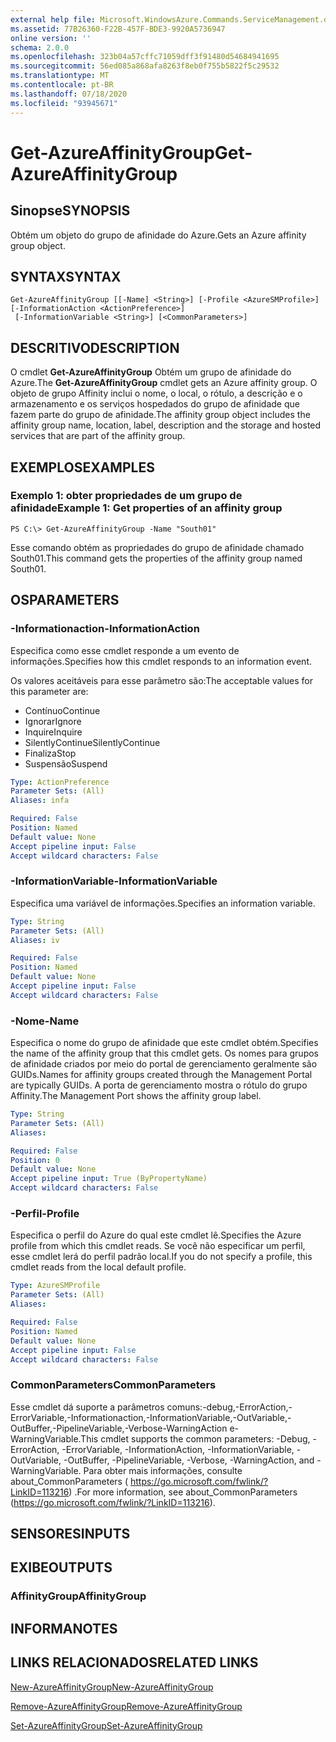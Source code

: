 ```yaml
---
external help file: Microsoft.WindowsAzure.Commands.ServiceManagement.dll-Help.xml
ms.assetid: 77B26360-F22B-457F-BDE3-9920A5736947
online version: ''
schema: 2.0.0
ms.openlocfilehash: 323b04a57cffc71059dff3f91480d54684941695
ms.sourcegitcommit: 56ed085a868afa8263f8eb0f755b5822f5c29532
ms.translationtype: MT
ms.contentlocale: pt-BR
ms.lasthandoff: 07/18/2020
ms.locfileid: "93945671"
---
```

# <span data-ttu-id="131c7-101">Get-AzureAffinityGroup</span><span class="sxs-lookup"><span data-stu-id="131c7-101">Get-AzureAffinityGroup</span></span>

## <span data-ttu-id="131c7-102">Sinopse</span><span class="sxs-lookup"><span data-stu-id="131c7-102">SYNOPSIS</span></span>
<span data-ttu-id="131c7-103">Obtém um objeto do grupo de afinidade do Azure.</span><span class="sxs-lookup"><span data-stu-id="131c7-103">Gets an Azure affinity group object.</span></span>

## <span data-ttu-id="131c7-104">SYNTAX</span><span class="sxs-lookup"><span data-stu-id="131c7-104">SYNTAX</span></span>

```
Get-AzureAffinityGroup [[-Name] <String>] [-Profile <AzureSMProfile>] [-InformationAction <ActionPreference>]
 [-InformationVariable <String>] [<CommonParameters>]
```

## <span data-ttu-id="131c7-105">DESCRITIVO</span><span class="sxs-lookup"><span data-stu-id="131c7-105">DESCRIPTION</span></span>
<span data-ttu-id="131c7-106">O cmdlet **Get-AzureAffinityGroup** Obtém um grupo de afinidade do Azure.</span><span class="sxs-lookup"><span data-stu-id="131c7-106">The **Get-AzureAffinityGroup** cmdlet gets an Azure affinity group.</span></span>
<span data-ttu-id="131c7-107">O objeto de grupo Affinity inclui o nome, o local, o rótulo, a descrição e o armazenamento e os serviços hospedados do grupo de afinidade que fazem parte do grupo de afinidade.</span><span class="sxs-lookup"><span data-stu-id="131c7-107">The affinity group object includes the affinity group name, location, label, description and the storage and hosted services that are part of the affinity group.</span></span>

## <span data-ttu-id="131c7-108">EXEMPLOS</span><span class="sxs-lookup"><span data-stu-id="131c7-108">EXAMPLES</span></span>

### <span data-ttu-id="131c7-109">Exemplo 1: obter propriedades de um grupo de afinidade</span><span class="sxs-lookup"><span data-stu-id="131c7-109">Example 1: Get properties of an affinity group</span></span>
```
PS C:\> Get-AzureAffinityGroup -Name "South01"
```

<span data-ttu-id="131c7-110">Esse comando obtém as propriedades do grupo de afinidade chamado South01.</span><span class="sxs-lookup"><span data-stu-id="131c7-110">This command gets the properties of the affinity group named South01.</span></span>

## <span data-ttu-id="131c7-111">OS</span><span class="sxs-lookup"><span data-stu-id="131c7-111">PARAMETERS</span></span>

### <span data-ttu-id="131c7-112">-Informationaction</span><span class="sxs-lookup"><span data-stu-id="131c7-112">-InformationAction</span></span>
<span data-ttu-id="131c7-113">Especifica como esse cmdlet responde a um evento de informações.</span><span class="sxs-lookup"><span data-stu-id="131c7-113">Specifies how this cmdlet responds to an information event.</span></span>

<span data-ttu-id="131c7-114">Os valores aceitáveis para esse parâmetro são:</span><span class="sxs-lookup"><span data-stu-id="131c7-114">The acceptable values for this parameter are:</span></span>

- <span data-ttu-id="131c7-115">Contínuo</span><span class="sxs-lookup"><span data-stu-id="131c7-115">Continue</span></span>
- <span data-ttu-id="131c7-116">Ignorar</span><span class="sxs-lookup"><span data-stu-id="131c7-116">Ignore</span></span>
- <span data-ttu-id="131c7-117">Inquire</span><span class="sxs-lookup"><span data-stu-id="131c7-117">Inquire</span></span>
- <span data-ttu-id="131c7-118">SilentlyContinue</span><span class="sxs-lookup"><span data-stu-id="131c7-118">SilentlyContinue</span></span>
- <span data-ttu-id="131c7-119">Finaliza</span><span class="sxs-lookup"><span data-stu-id="131c7-119">Stop</span></span>
- <span data-ttu-id="131c7-120">Suspensão</span><span class="sxs-lookup"><span data-stu-id="131c7-120">Suspend</span></span>

```yaml
Type: ActionPreference
Parameter Sets: (All)
Aliases: infa

Required: False
Position: Named
Default value: None
Accept pipeline input: False
Accept wildcard characters: False
```

### <span data-ttu-id="131c7-121">-InformationVariable</span><span class="sxs-lookup"><span data-stu-id="131c7-121">-InformationVariable</span></span>
<span data-ttu-id="131c7-122">Especifica uma variável de informações.</span><span class="sxs-lookup"><span data-stu-id="131c7-122">Specifies an information variable.</span></span>

```yaml
Type: String
Parameter Sets: (All)
Aliases: iv

Required: False
Position: Named
Default value: None
Accept pipeline input: False
Accept wildcard characters: False
```

### <span data-ttu-id="131c7-123">-Nome</span><span class="sxs-lookup"><span data-stu-id="131c7-123">-Name</span></span>
<span data-ttu-id="131c7-124">Especifica o nome do grupo de afinidade que este cmdlet obtém.</span><span class="sxs-lookup"><span data-stu-id="131c7-124">Specifies the name of the affinity group that this cmdlet gets.</span></span>
<span data-ttu-id="131c7-125">Os nomes para grupos de afinidade criados por meio do portal de gerenciamento geralmente são GUIDs.</span><span class="sxs-lookup"><span data-stu-id="131c7-125">Names for affinity groups created through the Management Portal are typically GUIDs.</span></span>
<span data-ttu-id="131c7-126">A porta de gerenciamento mostra o rótulo do grupo Affinity.</span><span class="sxs-lookup"><span data-stu-id="131c7-126">The Management Port shows the affinity group label.</span></span>

```yaml
Type: String
Parameter Sets: (All)
Aliases: 

Required: False
Position: 0
Default value: None
Accept pipeline input: True (ByPropertyName)
Accept wildcard characters: False
```

### <span data-ttu-id="131c7-127">-Perfil</span><span class="sxs-lookup"><span data-stu-id="131c7-127">-Profile</span></span>
<span data-ttu-id="131c7-128">Especifica o perfil do Azure do qual este cmdlet lê.</span><span class="sxs-lookup"><span data-stu-id="131c7-128">Specifies the Azure profile from which this cmdlet reads.</span></span>
<span data-ttu-id="131c7-129">Se você não especificar um perfil, esse cmdlet lerá do perfil padrão local.</span><span class="sxs-lookup"><span data-stu-id="131c7-129">If you do not specify a profile, this cmdlet reads from the local default profile.</span></span>

```yaml
Type: AzureSMProfile
Parameter Sets: (All)
Aliases: 

Required: False
Position: Named
Default value: None
Accept pipeline input: False
Accept wildcard characters: False
```

### <span data-ttu-id="131c7-130">CommonParameters</span><span class="sxs-lookup"><span data-stu-id="131c7-130">CommonParameters</span></span>
<span data-ttu-id="131c7-131">Esse cmdlet dá suporte a parâmetros comuns:-debug,-ErrorAction,-ErrorVariable,-Informationaction,-InformationVariable,-OutVariable,-OutBuffer,-PipelineVariable,-Verbose-WarningAction e-WarningVariable.</span><span class="sxs-lookup"><span data-stu-id="131c7-131">This cmdlet supports the common parameters: -Debug, -ErrorAction, -ErrorVariable, -InformationAction, -InformationVariable, -OutVariable, -OutBuffer, -PipelineVariable, -Verbose, -WarningAction, and -WarningVariable.</span></span> <span data-ttu-id="131c7-132">Para obter mais informações, consulte about_CommonParameters ( https://go.microsoft.com/fwlink/?LinkID=113216) .</span><span class="sxs-lookup"><span data-stu-id="131c7-132">For more information, see about_CommonParameters (https://go.microsoft.com/fwlink/?LinkID=113216).</span></span>

## <span data-ttu-id="131c7-133">SENSORES</span><span class="sxs-lookup"><span data-stu-id="131c7-133">INPUTS</span></span>

## <span data-ttu-id="131c7-134">EXIBE</span><span class="sxs-lookup"><span data-stu-id="131c7-134">OUTPUTS</span></span>

### <span data-ttu-id="131c7-135">AffinityGroup</span><span class="sxs-lookup"><span data-stu-id="131c7-135">AffinityGroup</span></span>

## <span data-ttu-id="131c7-136">INFORMA</span><span class="sxs-lookup"><span data-stu-id="131c7-136">NOTES</span></span>

## <span data-ttu-id="131c7-137">LINKS RELACIONADOS</span><span class="sxs-lookup"><span data-stu-id="131c7-137">RELATED LINKS</span></span>

[<span data-ttu-id="131c7-138">New-AzureAffinityGroup</span><span class="sxs-lookup"><span data-stu-id="131c7-138">New-AzureAffinityGroup</span></span>](./New-AzureAffinityGroup.md)

[<span data-ttu-id="131c7-139">Remove-AzureAffinityGroup</span><span class="sxs-lookup"><span data-stu-id="131c7-139">Remove-AzureAffinityGroup</span></span>](./Remove-AzureAffinityGroup.md)

[<span data-ttu-id="131c7-140">Set-AzureAffinityGroup</span><span class="sxs-lookup"><span data-stu-id="131c7-140">Set-AzureAffinityGroup</span></span>](./Set-AzureAffinityGroup.md)


